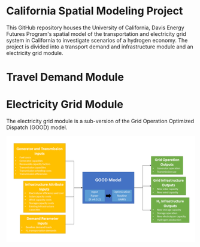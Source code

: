 # California Spatial Modeling Project

This GitHub repository houses the University of California, Davis Energy Futures Program's spatial model of the transportation and electricity grid system in California to investigate scenarios of a hydrogen economy.  The project is divided into a transport demand and infrastructure module and an electricity grid module.

# Travel Demand Module

# Electricity Grid Module
The electricity grid module is a sub-version of the Grid Operation Optimized Dispatch (GOOD) model.  

![Screenshot](./grid_module/good_diagram.png)